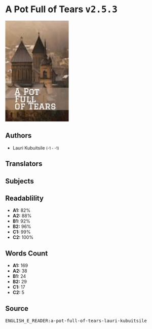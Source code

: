 # A Pot Full of Tears <kbd>v2.5.3</kbd>

![](./cover.medium.jpg "")

## Authors


 - Lauri Kubuitsile <small>(-1 - -1)</small>

## Translators



## Subjects



## Readablility


 - **A1:** 82%
 - **A2:** 88%
 - **B1:** 92%
 - **B2:** 96%
 - **C1:** 99%
 - **C2:** 100%

## Words Count


 - **A1:** 169
 - **A2:** 38
 - **B1:** 24
 - **B2:** 29
 - **C1:** 17
 - **C2:** 5

## Source


<kbd>ENGLISH_E_READER:a-pot-full-of-tears-lauri-kubuitsile</kbd>
